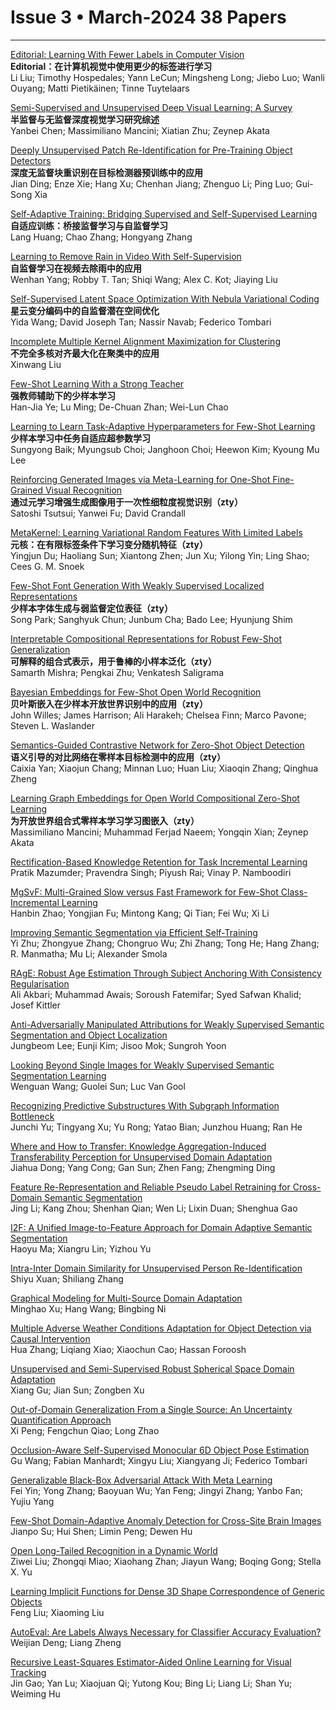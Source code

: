 # Issue 3 • March-2024 38 Papers

*****

[Editorial: Learning With Fewer Labels in Computer Vision](https://ieeexplore.ieee.org/document/10423573/)  
**Editorial：在计算机视觉中使用更少的标签进行学习**  
Li Liu; Timothy Hospedales; Yann LeCun; Mingsheng Long; Jiebo Luo; Wanli Ouyang; Matti Pietikäinen; Tinne Tuytelaars  

[Semi-Supervised and Unsupervised Deep Visual Learning: A Survey](https://ieeexplore.ieee.org/document/9866825/)  
**半监督与无监督深度视觉学习研究综述**  
Yanbei Chen; Massimiliano Mancini; Xiatian Zhu; Zeynep Akata  

[Deeply Unsupervised Patch Re-Identification for Pre-Training Object Detectors](https://ieeexplore.ieee.org/document/9749837/)  
**深度无监督块重识别在目标检测器预训练中的应用**  
Jian Ding; Enze Xie; Hang Xu; Chenhan Jiang; Zhenguo Li; Ping Luo; Gui-Song Xia  

[Self-Adaptive Training: Bridging Supervised and Self-Supervised Learning](https://ieeexplore.ieee.org/document/9931970/)  
**自适应训练：桥接监督学习与自监督学习**  
Lang Huang; Chao Zhang; Hongyang Zhang  

[Learning to Remove Rain in Video With Self-Supervision](https://ieeexplore.ieee.org/document/9815121/)  
**自监督学习在视频去除雨中的应用**  
Wenhan Yang; Robby T. Tan; Shiqi Wang; Alex C. Kot; Jiaying Liu  

[Self-Supervised Latent Space Optimization With Nebula Variational Coding](https://ieeexplore.ieee.org/document/9740011/)  
**星云变分编码中的自监督潜在空间优化**  
Yida Wang; David Joseph Tan; Nassir Navab; Federico Tombari  

[Incomplete Multiple Kernel Alignment Maximization for Clustering](https://ieeexplore.ieee.org/document/9556554/)  
**不完全多核对齐最大化在聚类中的应用**  
Xinwang Liu  

[Few-Shot Learning With a Strong Teacher](https://ieeexplore.ieee.org/document/9737396/)  
**强教师辅助下的少样本学习**  
Han-Jia Ye; Lu Ming; De-Chuan Zhan; Wei-Lun Chao  

[Learning to Learn Task-Adaptive Hyperparameters for Few-Shot Learning](https://ieeexplore.ieee.org/document/10080995/)  
**少样本学习中任务自适应超参数学习**  
Sungyong Baik; Myungsub Choi; Janghoon Choi; Heewon Kim; Kyoung Mu Lee  

[Reinforcing Generated Images via Meta-Learning for One-Shot Fine-Grained Visual Recognition](https://ieeexplore.ieee.org/document/9756906/)  
**通过元学习增强生成图像用于一次性细粒度视觉识别（zty）**  
Satoshi Tsutsui; Yanwei Fu; David Crandall  

[MetaKernel: Learning Variational Random Features With Limited Labels](https://ieeexplore.ieee.org/document/9722994/)  
**元核：在有限标签条件下学习变分随机特征（zty）**  
Yingjun Du; Haoliang Sun; Xiantong Zhen; Jun Xu; Yilong Yin; Ling Shao; Cees G. M. Snoek  

[Few-Shot Font Generation With Weakly Supervised Localized Representations](https://ieeexplore.ieee.org/document/9854803/)  
**少样本字体生成与弱监督定位表征（zty）**  
Song Park; Sanghyuk Chun; Junbum Cha; Bado Lee; Hyunjung Shim  

[Interpretable Compositional Representations for Robust Few-Shot Generalization](https://ieeexplore.ieee.org/document/9913725/)  
**可解释的组合式表示，用于鲁棒的小样本泛化（zty）**  
Samarth Mishra; Pengkai Zhu; Venkatesh Saligrama  

[Bayesian Embeddings for Few-Shot Open World Recognition](https://ieeexplore.ieee.org/document/9875990/)  
**贝叶斯嵌入在少样本开放世界识别中的应用（zty）**  
John Willes; James Harrison; Ali Harakeh; Chelsea Finn; Marco Pavone; Steven L. Waslander  


[Semantics-Guided Contrastive Network for Zero-Shot Object Detection](https://ieeexplore.ieee.org/document/9669022/)  
**语义引导的对比网络在零样本目标检测中的应用（zty）**  
Caixia Yan; Xiaojun Chang; Minnan Luo; Huan Liu; Xiaoqin Zhang; Qinghua Zheng  

[Learning Graph Embeddings for Open World Compositional Zero-Shot Learning](https://ieeexplore.ieee.org/document/9745371/)  
**为开放世界组合式零样本学习学习图嵌入（zty）**  
Massimiliano Mancini; Muhammad Ferjad Naeem; Yongqin Xian; Zeynep Akata  

[Rectification-Based Knowledge Retention for Task Incremental Learning](https://ieeexplore.ieee.org/document/9966835/)  
Pratik Mazumder; Pravendra Singh; Piyush Rai; Vinay P. Namboodiri  

[MgSvF: Multi-Grained Slow versus Fast Framework for Few-Shot Class-Incremental Learning](https://ieeexplore.ieee.org/document/9645290/)  
Hanbin Zhao; Yongjian Fu; Mintong Kang; Qi Tian; Fei Wu; Xi Li  

[Improving Semantic Segmentation via Efficient Self-Training](https://ieeexplore.ieee.org/document/9663011/)  
Yi Zhu; Zhongyue Zhang; Chongruo Wu; Zhi Zhang; Tong He; Hang Zhang; R. Manmatha; Mu Li; Alexander Smola  

[RAgE: Robust Age Estimation Through Subject Anchoring With Consistency Regularisation](https://ieeexplore.ieee.org/document/9810519/)  
Ali Akbari; Muhammad Awais; Soroush Fatemifar; Syed Safwan Khalid; Josef Kittler  

[Anti-Adversarially Manipulated Attributions for Weakly Supervised Semantic Segmentation and Object Localization](https://ieeexplore.ieee.org/document/9756329/)  
Jungbeom Lee; Eunji Kim; Jisoo Mok; Sungroh Yoon  

[Looking Beyond Single Images for Weakly Supervised Semantic Segmentation Learning](https://ieeexplore.ieee.org/document/9760057/)  
Wenguan Wang; Guolei Sun; Luc Van Gool  

[Recognizing Predictive Substructures With Subgraph Information Bottleneck](https://ieeexplore.ieee.org/document/9537601/)  
Junchi Yu; Tingyang Xu; Yu Rong; Yatao Bian; Junzhou Huang; Ran He  

[Where and How to Transfer: Knowledge Aggregation-Induced Transferability Perception for Unsupervised Domain Adaptation](https://ieeexplore.ieee.org/document/9616392/)  
Jiahua Dong; Yang Cong; Gan Sun; Zhen Fang; Zhengming Ding  

[Feature Re-Representation and Reliable Pseudo Label Retraining for Cross-Domain Semantic Segmentation](https://ieeexplore.ieee.org/document/9733271/)  
Jing Li; Kang Zhou; Shenhan Qian; Wen Li; Lixin Duan; Shenghua Gao  

[I2F: A Unified Image-to-Feature Approach for Domain Adaptive Semantic Segmentation](https://ieeexplore.ieee.org/document/9984933/)  
Haoyu Ma; Xiangru Lin; Yizhou Yu  

[Intra-Inter Domain Similarity for Unsupervised Person Re-Identification](https://ieeexplore.ieee.org/document/9745321/)  
Shiyu Xuan; Shiliang Zhang  

[Graphical Modeling for Multi-Source Domain Adaptation](https://ieeexplore.ieee.org/document/9767755/)  
Minghao Xu; Hang Wang; Bingbing Ni  

[Multiple Adverse Weather Conditions Adaptation for Object Detection via Causal Intervention](https://ieeexplore.ieee.org/document/9756301/)  
Hua Zhang; Liqiang Xiao; Xiaochun Cao; Hassan Foroosh  

[Unsupervised and Semi-Supervised Robust Spherical Space Domain Adaptation](https://ieeexplore.ieee.org/document/9733209/)  
Xiang Gu; Jian Sun; Zongben Xu  

[Out-of-Domain Generalization From a Single Source: An Uncertainty Quantification Approach](https://ieeexplore.ieee.org/document/9801711/)  
Xi Peng; Fengchun Qiao; Long Zhao  

[Occlusion-Aware Self-Supervised Monocular 6D Object Pose Estimation](https://ieeexplore.ieee.org/document/9655492/)  
Gu Wang; Fabian Manhardt; Xingyu Liu; Xiangyang Ji; Federico Tombari  

[Generalizable Black-Box Adversarial Attack With Meta Learning](https://ieeexplore.ieee.org/document/10017370/)  
Fei Yin; Yong Zhang; Baoyuan Wu; Yan Feng; Jingyi Zhang; Yanbo Fan; Yujiu Yang  

[Few-Shot Domain-Adaptive Anomaly Detection for Cross-Site Brain Images](https://ieeexplore.ieee.org/document/9606561/)  
Jianpo Su; Hui Shen; Limin Peng; Dewen Hu  

[Open Long-Tailed Recognition in a Dynamic World](https://ieeexplore.ieee.org/document/9863702/)  
Ziwei Liu; Zhongqi Miao; Xiaohang Zhan; Jiayun Wang; Boqing Gong; Stella X. Yu  

[Learning Implicit Functions for Dense 3D Shape Correspondence of Generic Objects](https://ieeexplore.ieee.org/document/10004641/)  
Feng Liu; Xiaoming Liu  

[AutoEval: Are Labels Always Necessary for Classifier Accuracy Evaluation?](https://ieeexplore.ieee.org/document/9655472/)  
Weijian Deng; Liang Zheng  

[Recursive Least-Squares Estimator-Aided Online Learning for Visual Tracking](https://ieeexplore.ieee.org/document/9729522/)  
Jin Gao; Yan Lu; Xiaojuan Qi; Yutong Kou; Bing Li; Liang Li; Shan Yu; Weiming Hu  

